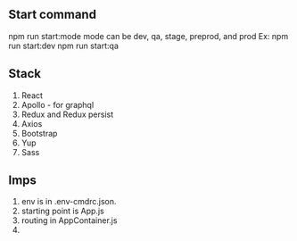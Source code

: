 ## Start command
npm run start:mode
	mode can be dev, qa, stage, preprod, and prod
	Ex: npm run start:dev
		npm run start:qa

## Stack
1. React
2. Apollo - for graphql
3. Redux and Redux persist
4. Axios
5. Bootstrap
6. Yup
7. Sass

## Imps
1. env is in .env-cmdrc.json.
2. starting point is App.js
3. routing in AppContainer.js
4. 